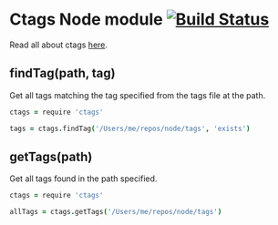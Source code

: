 # Ctags Node module [![Build Status](https://travis-ci.org/atom/node-ctags.png)](https://travis-ci.org/atom/node-ctags)

Read all about ctags [here](http://ctags.sourceforge.net/).

## findTag(path, tag)

Get all tags matching the tag specified from the tags file at the path.

```coffeescript
ctags = require 'ctags'

tags = ctags.findTag('/Users/me/repos/node/tags', 'exists')
```

## getTags(path)

Get all tags found in the path specified.

```coffeescript
ctags = require 'ctags'

allTags = ctags.getTags('/Users/me/repos/node/tags')
```
